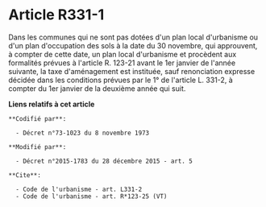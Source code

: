 # Article R331-1

Dans les communes qui ne sont pas dotées d'un plan local d'urbanisme ou d'un plan d'occupation des sols à la date du 30
novembre, qui approuvent, à compter de cette date, un plan local d'urbanisme et procèdent aux formalités prévues à l'article
R. 123-21  avant le 1er janvier de l'année suivante, la taxe d'aménagement est instituée, sauf renonciation expresse décidée
dans les conditions prévues par le 1° de l'article L. 331-2, à compter du 1er janvier de la deuxième année qui suit.

**Liens relatifs à cet article**

	**Codifié par**:

	  - Décret n°73-1023 du 8 novembre 1973

	**Modifié par**:

	  - Décret n°2015-1783 du 28 décembre 2015 - art. 5

	**Cite**:

	  - Code de l'urbanisme - art. L331-2
	  - Code de l'urbanisme - art. R*123-25 (VT)
